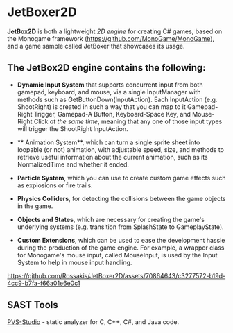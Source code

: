# JetBoxer2D

**JetBox2D** is both a lightweight _2D engine_ for creating C# games, based on the Monogame framework (https://github.com/MonoGame/MonoGame), and a game sample called JetBoxer that showcases its usage.


## The JetBox2D engine contains the following: ##

- **Dynamic Input System** that supports concurrent input from both gamepad, keyboard, and mouse, via a single InputManager with methods such as GetButtonDown(InputAction). Each InputAction (e.g. ShootRight) is created in such a way that you can map to it Gamepad-Right Trigger, Gamepad-A Button, Keyboard-Space Key, and Mouse-Right Click *at the same time*, meaning that any one of those input types will trigger the ShootRight InputAction.

- ** Animation System**, which can turn a single sprite sheet into loopable (or not) animation, with adjustable speed, size, and methods to retrieve useful information about the current animation, such as its NormalizedTime and whether it ended.

- **Particle System**, which you can use to create custom game effects such as explosions or fire trails.

- **Physics Colliders**, for detecting the collisions between the game objects in the game.

- **Objects and States**, which are necessary for creating the game's underlying systems (e.g. transition from SplashState to GameplayState).

- **Custom Extensions**, which can be used to ease the development hassle during the production of the game engine. For example, a wrapper class for Monogame's mouse input, called MouseInput, is used by the Input System to help in mouse input handling.
  

https://github.com/Rossakis/JetBoxer2D/assets/70864643/c3277572-b19d-4cc9-b7fa-f66a01e6e0c1


## SAST Tools

[PVS-Studio](https://pvs-studio.com/en/pvs-studio/?utm_source=website&utm_medium=github&utm_campaign=open_source) - static analyzer for C, C++, C#, and Java code.
